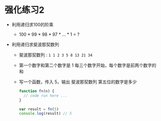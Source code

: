 # 强化练习2

- 利用递归求100的阶乘

  - 100 * 99 * 98 * 97 * … * 1 = ?

- 利用递归求斐波那契数列

  - 斐波那契数列 : `1 1 2 3 5 8 13 21 34`

  - 第一个数字和第二个数字是 1 每三个数字开始，每个数字是前两个数字的和

  - 写一个函数，传入 5，输出 斐波那契数列 第五位的数字是多少

    ```javascript
    function fn(n) {
      // code run here ...
    }
    
    var result = fn(5)
    console.log(result) // 5
    ```
